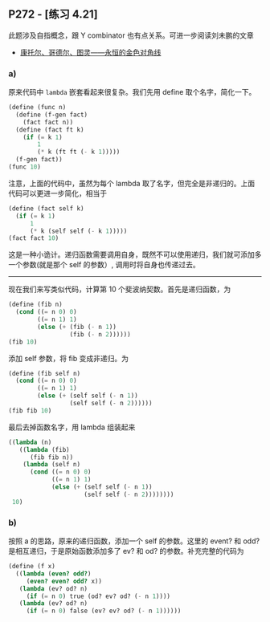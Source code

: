 ## P272 - [练习 4.21]

此题涉及自指概念，跟 Y combinator 也有点关系。可进一步阅读刘未鹏的文章

* [康托尔、哥德尔、图灵——永恒的金色对角线](./http://mindhacks.cn/2006/10/15/cantor-godel-turing-an-eternal-golden-diagonal/)

### a)

原来代码中 `lambda` 嵌套看起来很复杂。我们先用 define 取个名字，简化一下。
 
``` Scheme
(define (func n)
  (define (f-gen fact)
    (fact fact n))
  (define (fact ft k)
    (if (= k 1)
        1
        (* k (ft ft (- k 1)))))
  (f-gen fact))
(func 10)
```

注意，上面的代码中，虽然为每个 lambda 取了名字，但完全是非递归的。上面代码可以更进一步简化，相当于

``` Scheme
(define (fact self k)
  (if (= k 1)
      1
      (* k (self self (- k 1)))))
(fact fact 10)
```

这是一种小诡计。递归函数需要调用自身，既然不可以使用递归，我们就可添加多一个参数(就是那个 self 的参数）, 调用时将自身也传递过去。

-----

现在我们来写类似代码，计算第 10 个斐波纳契数。首先是递归函数，为

``` Scheme
(define (fib n)
  (cond ((= n 0) 0)
        ((= n 1) 1)
        (else (+ (fib (- n 1)) 
                 (fib (- n 2))))))
(fib 10)
```

添加 self 参数，将 fib 变成非递归。为

``` Scheme
(define (fib self n)
  (cond ((= n 0) 0)
        ((= n 1) 1)
        (else (+ (self self (- n 1)) 
                 (self self (- n 2))))))
(fib fib 10)
```

最后去掉函数名字，用 lambda 组装起来

``` Scheme
((lambda (n)
   ((lambda (fib)
      (fib fib n))
    (lambda (self n)
      (cond ((= n 0) 0)
            ((= n 1) 1)
            (else (+ (self self (- n 1)) 
                     (self self (- n 2))))))))
 10)
``` 

### b)

按照 a 的思路，原来的递归函数，添加一个 self 的参数。这里的 event? 和 odd? 是相互递归，于是原始函数添加多了 ev? 和 od? 的参数。补充完整的代码为

``` Scheme
(define (f x)
  ((lambda (even? odd?)
     (even? even? odd? x))
   (lambda (ev? od? n)
     (if (= n 0) true (od? ev? od? (- n 1))))
   (lambda (ev? od? n)
     (if (= n 0) false (ev? ev? od? (- n 1))))))
```

